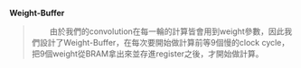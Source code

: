 **Weight-Buffer**<br/>
>&nbsp;&nbsp;&nbsp;&nbsp;&nbsp;&nbsp;&nbsp;&nbsp;由於我們的convolution在每一輪的計算皆會用到weight參數，因此我們設計了Weight-Buffer，在每次要開始做計算前等9個慢的clock cycle，把9個weight從BRAM拿出來並存進register之後，才開始做計算。
